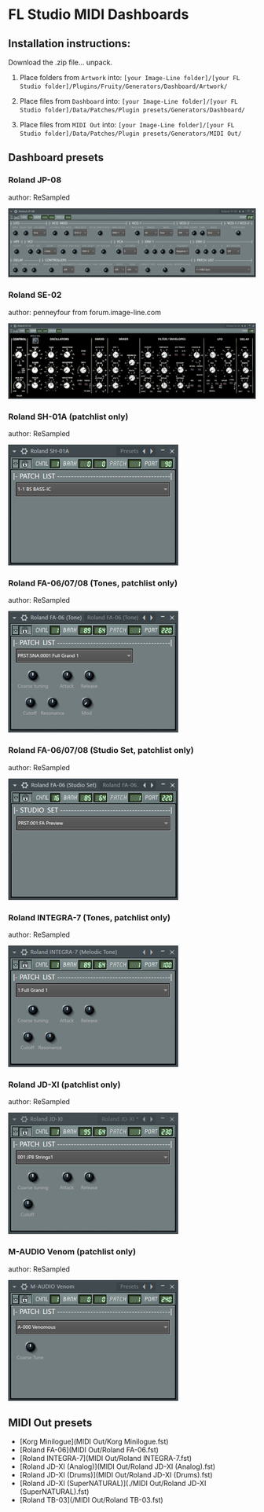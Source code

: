 # FL Studio MIDI Dashboards

## Installation instructions:

Download the .zip file... unpack.

1) Place folders from `Artwork` into:
   `[your Image-Line folder]/[your FL Studio folder]/Plugins/Fruity/Generators/Dashboard/Artwork/`

2) Place files from `Dashboard` into:
   `[your Image-Line folder]/[your FL Studio folder]/Data/Patches/Plugin presets/Generators/Dashboard/`

3) Place files from `MIDI Out` into:
   `[your Image-Line folder]/[your FL Studio folder]/Data/Patches/Plugin presets/Generators/MIDI Out/`


## Dashboard presets

### Roland JP-08

author: ReSampled

![Roland JP-08 dashboard](images/dashboard_roland_jp_08.png)
  

### Roland SE-02 

author: penneyfour from forum.image-line.com

![Roland SE-02 dashboard](images/dashboard_roland_se_02.png)


### Roland SH-01A (patchlist only)

author: ReSampled

![Roland SH-01A](images/dashboard_sh-01a.png)


### Roland FA-06/07/08 (Tones, patchlist only)

author: ReSampled

![Roland FA-06/07/08 Tone](images/dashboard_fa06_tone.png)


### Roland FA-06/07/08 (Studio Set, patchlist only)

author: ReSampled

![Roland FA-06/07/08 Studio Set](images/dashboard_fa06_ss.png)


### Roland INTEGRA-7 (Tones, patchlist only)

author: ReSampled

![Roland INTEGRA-7](images/dashboard_integra-7_melodic.png)


### Roland JD-XI (patchlist only)

author: ReSampled

![Roland JD-XI](images/dashboard_jd-xi.png)


### M-AUDIO Venom (patchlist only)

author: ReSampled

![M-AUDIO Venom](images/dashboard_m-audio_venom.png)


## MIDI Out presets

* [Korg Minilogue](MIDI Out/Korg Minilogue.fst)
* [Roland FA-06](MIDI Out/Roland FA-06.fst)
* [Roland INTEGRA-7](MIDI Out/Roland INTEGRA-7.fst)
* [Roland JD-XI (Analog)](MIDI Out/Roland JD-XI (Analog).fst)
* [Roland JD-XI (Drums)](MIDI Out/Roland JD-XI (Drums).fst)
* [Roland JD-XI (SuperNATURAL)](./MIDI Out/Roland JD-XI (SuperNATURAL).fst)
* [Roland TB-03](/MIDI Out/Roland TB-03.fst)

